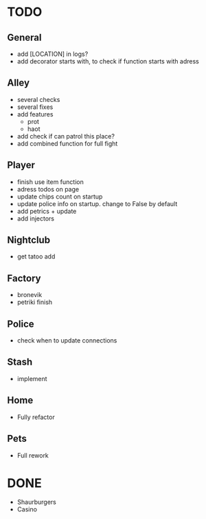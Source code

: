 # TODO

## General
- add [LOCATION] in logs?
- add decorator starts with, to check if function starts with adress

## Alley
- several checks
- several fixes 
- add features 
    * prot
    * haot
- add check if can patrol this place? 
- add combined function for full fight

## Player
- finish use item function
- adress todos on page
- update chips count on startup
- update police info on startup. change to False by default 
- add petrics + update
- add injectors

## Nightclub
- get tatoo add

## Factory
- bronevik
- petriki finish

## Police
- check when to update connections

## Stash
- implement

## Home
- Fully refactor

## Pets
- Full rework

# DONE
- Shaurburgers
- Casino 

